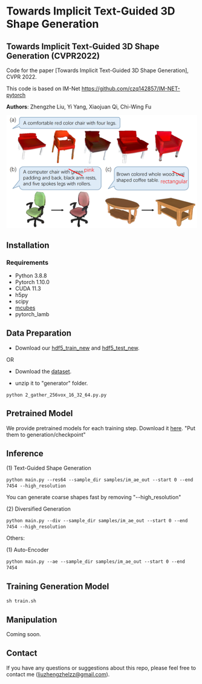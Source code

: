 # Towards Implicit Text-Guided 3D Shape Generation
## Towards Implicit Text-Guided 3D Shape Generation (CVPR2022)

Code for the paper [Towards Implicit Text-Guided 3D Shape Generation], CVPR 2022.

This code is based on IM-Net https://github.com/czq142857/IM-NET-pytorch

**Authors**: Zhengzhe Liu, Yi Yang, Xiaojuan Qi, Chi-Wing Fu

<img src="image.PNG" width="900"/>


## Installation

### Requirements
* Python 3.8.8
* Pytorch 1.10.0
* CUDA 11.3
* h5py
* scipy
* [mcubes](https://github.com/pmneila/PyMCubes)
* pytorch_lamb


## Data Preparation

* Download our [hdf5_train_new]() and [hdf5_test_new]().

OR

* Download the [dataset](http://text2shape.stanford.edu/dataset/shapenet/nrrd_256_filter_div_128_solid.zip).

* unzip it to "generator" folder.

```
python 2_gather_256vox_16_32_64.py.py 
```


## Pretrained Model
We provide pretrained models for each training step. Download it [here](). "Put them to generation/checkpoint"



## Inference

(1) Text-Guided Shape Generation

```
python main.py --res64 --sample_dir samples/im_ae_out --start 0 --end 7454 --high_resolution
```

You can generate coarse shapes fast by removing "--high_resolution"

(2) Diversified Generation

```
python main.py --div --sample_dir samples/im_ae_out --start 0 --end 7454 --high_resolution
```

Others:

(1) Auto-Encoder

```
python main.py --ae --sample_dir samples/im_ae_out --start 0 --end 7454
```

## Training Generation Model

```
sh train.sh
```

## Manipulation

Coming soon. 

## Contact
If you have any questions or suggestions about this repo, please feel free to contact me (liuzhengzhelzz@gmail.com).

